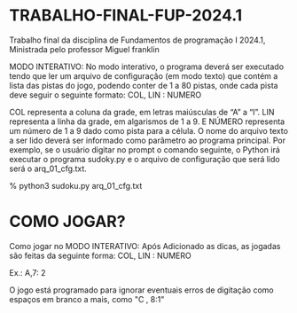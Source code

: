 # TRABALHO-FINAL-FUP-2024.1
Trabalho final da disciplina de Fundamentos de programação I 2024.1, Ministrada pelo professor Miguel franklin

MODO INTERATIVO:
No modo interativo, o programa deverá ser executado tendo que ler um arquivo de configuração (em
modo texto) que contém a lista das pistas do jogo, podendo conter de 1 a 80 pistas, onde cada pista
deve seguir o seguinte formato: COL, LIN : NUMERO

COL representa a coluna da grade, em letras maiúsculas de “A” a “I”. LIN representa a linha da
grade, em algarismos de 1 a 9. E NÚMERO representa um número de 1 a 9 dado como pista para a
célula. O nome do arquivo texto a ser lido deverá ser informado como parâmetro ao programa
principal. Por exemplo, se o usuário digitar no prompt o comando seguinte, o Python irá executar o
programa sudoky.py e o arquivo de configuração que será lido será o arq_01_cfg.txt.


% python3 sudoku.py arq_01_cfg.txt

# COMO JOGAR?

Como jogar no MODO INTERATIVO: Após Adicionado as dicas, as jogadas são feitas da seguinte forma: COL, LIN : NUMERO 

Ex.: A,7: 2 

O jogo está programado para ignorar eventuais erros de digitação como espaços em branco a mais, como "C , 8:1"



